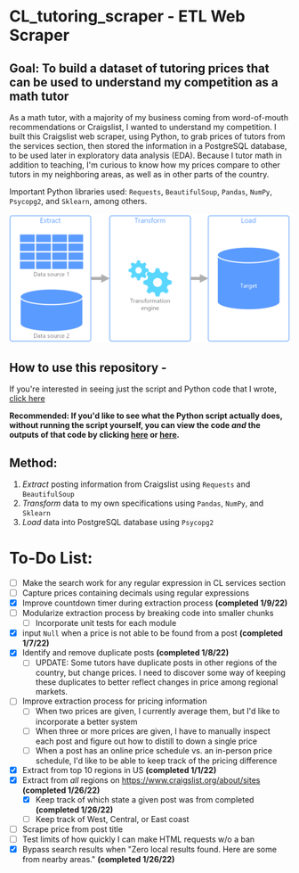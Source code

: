 # CL_tutoring_scraper - ETL Web Scraper
## Goal: To build a dataset of tutoring prices that can be used to understand my competition as a math tutor
As a math tutor, with a majority of my business coming from word-of-mouth recommendations or Craigslist, I wanted to understand my competition.  I built this Craigslist web scraper, using Python, to grab prices of tutors from the services section, then stored the information in a PostgreSQL database, to be used later in exploratory data analysis (EDA).  Because I tutor math in addition to teaching, I'm curious to know how my prices compare to other tutors in my neighboring areas, as well as in other parts of the country.

Important Python libraries used: `Requests`, `BeautifulSoup`, `Pandas`, `NumPy`, `Psycopg2`, and `Sklearn`, among others.

![Extract, Transform, Load](https://github.com/papir805/craigslist_web_scraper/blob/master/etl._thumbnail.png)

## How to use this repository - 
If you're interested in seeing just the script and Python code that I wrote, [click here](https://github.com/papir805/craigslist_web_scraper/blob/master/v1.4craigslist_scraper_tutoring.py)

**Recommended: If you'd like to see what the Python script actually does, without running the script yourself, you can view the code *and* the outputs of that code by clicking [here](https://github.com/papir805/craigslist_web_scraper/blob/master/v1.4craigslist_scraper_tutoring.ipynb) or [here](https://nbviewer.org/github/papir805/craigslist_web_scraper/blob/master/v1.4craigslist_scraper_tutoring.ipynb).**


## Method:

1. *Extract* posting information from Craigslist using `Requests` and `BeautifulSoup`
2. *Transform* data to my own specifications using `Pandas`, `NumPy`, and `Sklearn`
3. *Load* data into PostgreSQL database using `Psycopg2`

# To-Do List:
- [ ] Make the search work for any regular expression in CL services section
- [ ] Capture prices containing decimals using regular expressions
- [X] Improve countdown timer during extraction process **(completed 1/9/22)**
- [ ] Modularize extraction process by breaking code into smaller chunks
  - [ ] Incorporate unit tests for each module
- [X] input `Null` when a price is not able to be found from a post **(completed 1/7/22)**
- [X] Identify and remove duplicate posts **(completed 1/8/22)**
  - [ ] UPDATE: Some tutors have duplicate posts in other regions of the country, but change prices.  I need to discover some way of keeping these duplicates to better reflect changes in price among regional markets.
- [ ] Improve extraction process for pricing information
  - [ ] When two prices are given, I currently average them, but I'd like to incorporate a better system
  - [ ] When three or more prices are given, I have to manually inspect each post and figure out how to distill to down a single price
  - [ ] When a post has an online price schedule vs. an in-person price schedule, I'd like to be able to keep track of the pricing difference
- [X] Extract from top 10 regions in US **(completed 1/1/22)**
- [X] Extract from *all* regions on https://www.craigslist.org/about/sites **(completed 1/26/22)**
  - [X] Keep track of which state a given post was from completed **(completed 1/26/22)**
  - [ ] Keep track of West, Central, or East coast
- [ ] Scrape price from post title
- [ ] Test limits of how quickly I can make HTML requests w/o a ban
- [X] Bypass search results when "Zero local results found.  Here are some from nearby areas." **(completed 1/26/22)**
